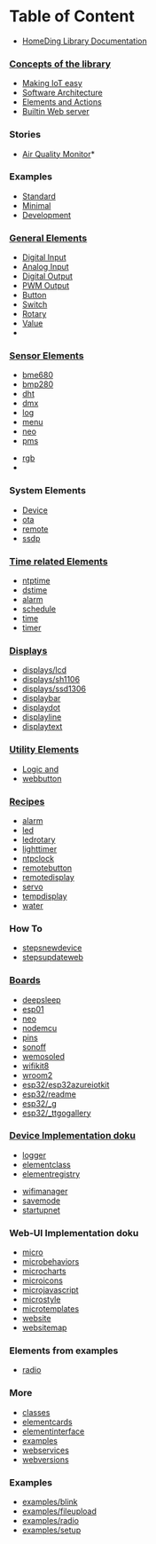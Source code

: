 # Table of Content
* [HomeDing Library Documentation](/readme.md)


### [Concepts of the library](/concepts/paper.md)
* [Making IoT easy](/concepts/paper01.md)
* [Software Architecture](/concepts/paper02.md)
* [Elements and Actions](/concepts/paper03.md)
* [Builtin Web server](/concepts/paper04.md)


### Stories
* [Air Quality Monitor](/stories/story-airquality.md)\*


### Examples
* [Standard](/examples/standard.md)
* [Minimal](/examples/minimal.md)
* [Development](/examples/develop.md)


### [General Elements](/elements.md)
* [Digital Input](/elements/digitalin.md)
* [Analog Input](/elements/analog.md)
* [Digital Output](/elements/digitalout.md)
* [PWM Output](/elements/pwmout.md)
* [Button](/elements/button.md)
* [Switch](/elements/switch.md)
* [Rotary](/elements/rotary.md)
* [Value](/elements/value.md)
* 

### [Sensor Elements](/elements/sensors.md)
* [bme680](/elements/bme680.md)
* [bmp280](/elements/bmp280.md)
* [dht](/elements/dht.md)
* [dmx](/elements/dmx.md)
* [log](/elements/log.md)
* [menu](/elements/menu.md)
* [neo](/elements/neo.md)
* [pms](/elements/pms.md)
<!-- * [rfsend](/elements/rfsend.md) -->
* [rgb](/elements/rgb.md)
* 
<!-- * [_ad5258](/elements/_ad5258.md)
* [_bme280](/elements/_bme280.md)
* [_ds18b20](/elements/_ds18b20.md)
* [_gy91](/elements/_gy91.md)
* [_max30105](/elements/_max30105.md)
* [_MCP4725](/elements/_MCP4725.md)
* [_monitor](/elements/_monitor.md)
* [_mpu9250](/elements/_mpu9250.md)
* [_p9813](/elements/_p9813.md)
* [_pca9685](/elements/_pca9685.md)
* [_pcf8574](/elements/_pcf8574.md)
* [_pull](/elements/_pull.md)
* [_tpa2016](/elements/_tpa2016.md)
* [_weatherfeed](/elements/_weatherfeed.md) -->

### System Elements
* [Device](/elements/device.md)
* [ota](/elements/ota.md)
* [remote](/elements/remote.md)
* [ssdp](/elements/ssdp.md)

### [Time related Elements](/timeelements.md)
* [ntptime](/elements/ntptime.md)
* [dstime](/elements/dstime.md)
* [alarm](/elements/alarm.md)
* [schedule](/elements/schedule.md)
* [time](/elements/time.md)
* [timer](/elements/timer.md)
<!-- * [_dcftimeelement](/elements/_dcftimeelement.md) -->

### [Displays](/displays.md)
* [displays/lcd](/displays/lcd.md)
* [displays/sh1106](/displays/sh1106.md)
* [displays/ssd1306](/displays/ssd1306.md)
* [displaybar](/elements/displaybar.md)
* [displaydot](/elements/displaydot.md)
* [displayline](/elements/displayline.md)
* [displaytext](/elements/displaytext.md)

### [Utility Elements](/elements.md)
* [Logic and](/elements/and.md)
* [webbutton](/elements/webbutton.md)

### [Recipes](/recipes.md)
* [alarm](/recipes/alarm.md)
* [led](/recipes/led.md)
* [ledrotary](/recipes/ledrotary.md)
* [lighttimer](/recipes/lighttimer.md)
* [ntpclock](/recipes/ntpclock.md)
* [remotebutton](/recipes/remotebutton.md)
* [remotedisplay](/recipes/remotedisplay.md)
* [servo](/recipes/servo.md)
* [tempdisplay](/recipes/tempdisplay.md)
* [water](/recipes/water.md)

### How To
* [stepsnewdevice](/stepsnewdevice.md)
* [stepsupdateweb](/stepsupdateweb.md)


### [Boards](/boards.md)
* [deepsleep](/boards/deepsleep.md)
* [esp01](/boards/esp01.md)
* [neo](/boards/neo.md)
* [nodemcu](/boards/nodemcu.md)
* [pins](/boards/pins.md)
* [sonoff](/boards/sonoff.md)
* [wemosoled](/boards/wemosoled.md)
* [wifikit8](/boards/wifikit8.md)
* [wroom2](/boards/wroom2.md)
* [esp32/esp32azureiotkit](/boards/esp32/esp32azureiotkit.md)
* [esp32/readme](/boards/esp32/readme.md)
* [esp32/_g](/boards/esp32/_g.md)
* [esp32/_ttgogallery](/boards/esp32/_ttgogallery.md)


### [Device Implementation doku](/implementation.md)
* [logger](/elements/logger.md)
* [elementclass](/elementclass.md)
* [elementregistry](/elementregistry.md)
<!-- * [_microjson](/_microjson.md) -->
<!-- * [_customelement](/_customelement.md) -->
* [wifimanager](/wifimanager.md)
* [savemode](/savemode.md)
* [startupnet](/startupnet.md)


### Web-UI Implementation doku
* [micro](/micro.md)
* [microbehaviors](/microbehaviors.md)
* [microcharts](/microcharts.md)
* [microicons](/microicons.md)
* [microjavascript](/microjavascript.md)
* [microstyle](/microstyle.md)
* [microtemplates](/microtemplates.md)
* [website](/website.md)
* [websitemap](/websitemap.md)
<!-- * [_iconsforthings](/_iconsforthings.md) -->


### Elements from examples 

* [radio](/elements/radio.md)


### More

* [classes](/classes.md)
* [elementcards](/elementcards.md)
* [elementinterface](/elementinterface.md)
* [examples](/examples.md)
* [webservices](/webservices.md)
* [webversions](/webversions.md)
<!-- * [_backend](/_backend.md) -->
<!-- * [_exampledashbutton](/_exampledashbutton.md) -->
<!-- * [_i2c](/_i2c.md) -->
<!-- * [_linechart](/_linechart.md) -->
<!-- * [_manifest](/_manifest.md) -->
<!-- * [_moisturesonsor](/_moisturesonsor.md) -->

### Examples
* [examples/blink](/examples/blink.md)
* [examples/fileupload](/examples/fileupload.md)
* [examples/radio](/examples/radio.md)
* [examples/setup](/examples/setup.md)
<!-- * [examples/_batteryswitch](/examples/_batteryswitch.md) -->
<!-- * [examples/_devding](/examples/_devding.md) -->
<!-- * [examples/_RFGateway](/examples/_RFGateway.md) -->

<!-- ### Rework: -->
<!-- * [examples/pwm](/examples/pwm.md) -->
<!-- * [wishlist](/wishlist.md) -->
<!-- * [_private](/_private.md) -->
<!-- * [_reset](/_reset.md) -->
<!-- * [__memo](/__memo.md) -->
<!-- * [_robust](/_robust.md) -->
